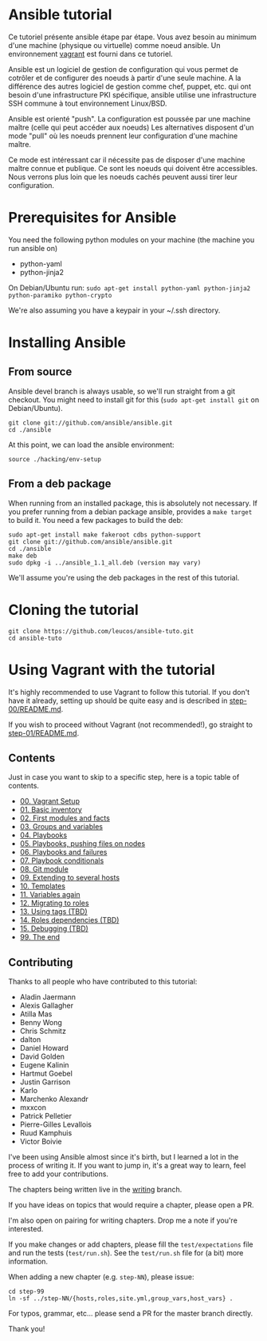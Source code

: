 Ansible tutorial
================

Ce tutoriel présente ansible étape par étape. Vous avez besoin au minimum d'une machine (physique ou virtuelle) comme noeud ansible. Un environnement [vagrant](https://www.vagrantup.com/about.html) est fourni dans ce tutoriel.

Ansible est un logiciel de gestion de configuration qui vous permet de cotrôler et de configurer des noeuds à partir d'une seule machine. A la différence des autres logiciel de gestion comme chef, puppet, etc. qui ont besoin d'une infrastructure PKI spécifique, ansible utilise une infrastructure SSH commune à tout environnement Linux/BSD.

Ansible est orienté "push". La configuration est poussée par une machine maître (celle qui peut accéder aux noeuds) Les alternatives disposent d'un mode "pull" où les noeuds prennent leur configuration d'une machine maître.

Ce mode est intéressant car il nécessite pas de disposer d'une machine maître connue et publique. Ce sont les noeuds qui doivent être accessibles. Nous verrons plus loin que les noeuds cachés peuvent aussi tirer leur configuration.

# Prerequisites for Ansible

You need the following python modules on your machine (the machine you run ansible 
on) 
- python-yaml
- python-jinja2

On Debian/Ubuntu run:
``sudo apt-get install python-yaml python-jinja2 python-paramiko python-crypto``

We're also assuming you have a keypair in your ~/.ssh directory.

# Installing Ansible

## From source

Ansible devel branch is always usable, so we'll run straight from a git checkout.
You might need to install git for this (`sudo apt-get install git` on Debian/Ubuntu).

    git clone git://github.com/ansible/ansible.git
    cd ./ansible

At this point, we can load the ansible environment:

    source ./hacking/env-setup

## From a deb package

When running from an installed package, this is absolutely not necessary. If
you prefer running from a debian package ansible, provides a `make target` to
build it. You need a few packages to build the deb:

    sudo apt-get install make fakeroot cdbs python-support
    git clone git://github.com/ansible/ansible.git
    cd ./ansible
    make deb
    sudo dpkg -i ../ansible_1.1_all.deb (version may vary)

We'll assume you're using the deb packages in the rest of this tutorial.

# Cloning the tutorial

    git clone https://github.com/leucos/ansible-tuto.git
    cd ansible-tuto

# Using Vagrant with the tutorial

It's highly recommended to use Vagrant to follow this tutorial. If you don't have 
it already, setting up should be quite easy and is described in [step-00/README.md](https://github.com/leucos/ansible-tuto/tree/master/step-00/README.md).

If you wish to proceed without Vagrant (not recommended!), go straight to
[step-01/README.md](https://github.com/leucos/ansible-tuto/tree/master/step-01).

## Contents

Just in case you want to skip to a specific step, here is a topic table of contents.

- [00. Vagrant Setup](https://github.com/leucos/ansible-tuto/tree/master/step-00)
- [01. Basic inventory](https://github.com/leucos/ansible-tuto/tree/master/step-01)
- [02. First modules and facts](https://github.com/leucos/ansible-tuto/tree/master/step-02)
- [03. Groups and variables](https://github.com/leucos/ansible-tuto/tree/master/step-03)
- [04. Playbooks](https://github.com/leucos/ansible-tuto/tree/master/step-04)
- [05. Playbooks, pushing files on nodes](https://github.com/leucos/ansible-tuto/tree/master/step-05)
- [06. Playbooks and failures](https://github.com/leucos/ansible-tuto/tree/master/step-06)
- [07. Playbook conditionals](https://github.com/leucos/ansible-tuto/tree/master/step-07)
- [08. Git module](https://github.com/leucos/ansible-tuto/tree/master/step-08)
- [09. Extending to several hosts](https://github.com/leucos/ansible-tuto/tree/master/step-09)
- [10. Templates](https://github.com/leucos/ansible-tuto/tree/master/step-10)
- [11. Variables again](https://github.com/leucos/ansible-tuto/tree/master/step-11)
- [12. Migrating to roles](https://github.com/leucos/ansible-tuto/tree/master/step-12)
- [13. Using tags (TBD)](https://github.com/leucos/ansible-tuto/tree/master/step-13)
- [14. Roles dependencies (TBD)](https://github.com/leucos/ansible-tuto/tree/master/step-14)
- [15. Debugging (TBD)](https://github.com/leucos/ansible-tuto/tree/master/step-15)
- [99. The end](https://github.com/leucos/ansible-tuto/tree/master/step-99)

## Contributing

Thanks to all people who have contributed to this tutorial:

* Aladin Jaermann
* Alexis Gallagher
* Atilla Mas
* Benny Wong
* Chris Schmitz
* dalton
* Daniel Howard
* David Golden
* Eugene Kalinin
* Hartmut Goebel
* Justin Garrison
* Karlo
* Marchenko Alexandr
* mxxcon
* Patrick Pelletier
* Pierre-Gilles Levallois
* Ruud Kamphuis
* Victor Boivie

I've been using Ansible almost since it's birth, but I learned a lot in
the process of writing it. If you want to jump in, it's a great way to
learn, feel free to add your contributions.

The chapters being written live in the
[writing](https://github.com/leucos/ansible-tuto/tree/writing) branch.

If you have ideas on topics that would require a chapter, please open a
PR.

I'm also open on pairing for writing chapters. Drop me a note if you're
interested.

If you make changes or add chapters, please fill the `test/expectations`
file and run the tests (`test/run.sh`).
See the `test/run.sh` file for (a bit) more information.

When adding a new chapter (e.g. `step-NN`), please issue:

    cd step-99
    ln -sf ../step-NN/{hosts,roles,site.yml,group_vars,host_vars} .

For typos, grammar, etc... please send a PR for the master branch
directly.

Thank you!

